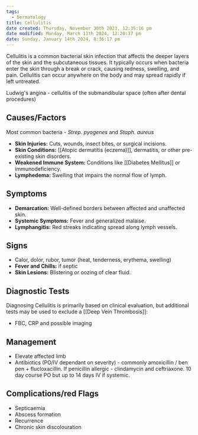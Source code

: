 ```yaml
---
tags:
  - Dermatology
title: Cellulitis
date created: Thursday, November 30th 2023, 12:35:16 pm
date modified: Monday, March 11th 2024, 12:20:37 pm
date: Sunday, January 14th 2024, 8:36:17 pm
---
```

Cellulitis is a common bacterial skin infection that affects the deeper layers of the skin and the subcutaneous tissues. It typically occurs when bacteria enter the skin through a break or crack, causing redness, swelling, and pain. Cellulitis can occur anywhere on the body and may spread rapidly if left untreated.

Ludwig's angina - cellulitis of the submandibular space (often after dental procedures)

## Causes/Factors

Most common bacteria - *Strep. pyogenes* and *Staph. aureus* 
- **Skin Injuries:** Cuts, wounds, insect bites, or surgical incisions.
- **Skin Conditions:** [[Atopic dermatitis (eczema)]], dermatitis, or other pre-existing skin disorders.
- **Weakened Immune System:** Conditions like [[Diabetes Mellitus]] or immunodeficiency.
- **Lymphedema:** Swelling that impairs the normal flow of lymph.

## Symptoms

- **Demarcation:** Well-defined borders between affected and unaffected skin.
- **Systemic Symptoms:** Fever and generalized malaise.
- **Lymphangitis:** Red streaks indicating spread along lymph vessels.

## Signs

- Calor, dolor, rubor, tumor (heat, tenderness, erythema, swelling)
- **Fever and Chills:** if septic 
- **Skin Lesions:** Blistering or oozing of clear fluid.

## Diagnostic Tests

Diagnosing Cellulitis is primarily based on clinical evaluation, but additional tests may be used to exclude a [[Deep Vein Thrombosis]]:
- FBC, CRP and possible imaging

## Management

- Elevate affected limb
- Antibiotics (PO/IV dependant on severity) - commonly amoxicillin / ben pen + flucloxacillin. If penicillin allergic - clindamycin and ceftriaxone. 10 day course PO but up to 14 days IV if systemic. 
 
## Complications/red Flags

- Septicaemia
- Abscess formation
- Recurrence
- Chronic skin discolouration 
